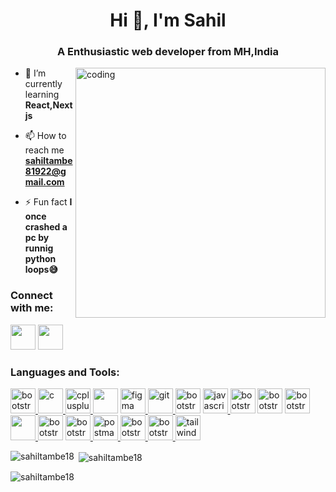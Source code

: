 
<link rel="stylesheet" href="https://cdn.jsdelivr.net/gh/devicons/devicon@v2.15.1/devicon.min.css">
          
<h1 align="center">Hi 👋, I'm Sahil</h1>
<h3 align="center">A Enthusiastic web developer from MH,India</h3>

<img align="right" alt="coding" width="400"
    src="https://camo.githubusercontent.com/cae12fddd9d6982901d82580bdf321d81fb299141098ca1c2d4891870827bf17/68747470733a2f2f6d69726f2e6d656469756d2e636f6d2f6d61782f313336302f302a37513379765349765f7430696f4a2d5a2e676966">

- 🌱 I’m currently learning **React,Nextjs**

- 📫 How to reach me **sahiltambe81922@gmail.com**

- ⚡ Fun fact **I once crashed a pc by runnig python loops😅**

<h3 align="left">Connect with me:</h3>
<p align="left">
    <a href="https://linkedin.com/in/sahil-tambe-77b181230/" target="blank"><img src="https://cdn.jsdelivr.net/gh/devicons/devicon/icons/linkedin/linkedin-original.svg" width="40" height="40" /></a>
    <a href="https://instagram.com/sahil_tambe_96k_" target="blank">
    <img src="https://upload.wikimedia.org/wikipedia/commons/thumb/9/96/Instagram.svg/1200px-Instagram.svg.png"  width="40" height="40" />
    </a>
</p>

<h3 align="left">Languages and Tools:</h3>
<p align="left"> 
        <a href="https://getbootstrap.com" target="_blank" rel="noreferrer"> 
            <img src="https://cdn.jsdelivr.net/gh/devicons/devicon/icons/bootstrap/bootstrap-original.svg" alt="bootstrap" width="40" height="40" /> </a> 
        <a href="https://www.cprogramming.com/" target="_blank" rel="noreferrer"> 
            <img src="https://cdn.jsdelivr.net/gh/devicons/devicon/icons/c/c-original.svg" alt="c" width="40" height="40" /> </a> 
        <a href="https://www.w3schools.com/cpp/" target="_blank"rel="noreferrer"> 
            <img src="https://cdn.jsdelivr.net/gh/devicons/devicon/icons/cplusplus/cplusplus-original.svg" alt="cplusplus" width="40" height="40" /> </a> 
        <a href="https://expressjs.com" target="_blank" rel="noreferrer">
            <img src="https://cdn.jsdelivr.net/gh/devicons/devicon/icons/express/express-original-wordmark.svg"  width="40" height="40" /></a>
        <a href="https://www.figma.com/" target="_blank" rel="noreferrer"> 
            <img src="https://www.vectorlogo.zone/logos/figma/figma-icon.svg" alt="figma" width="40"height="40" /> </a> 
        <a href="https://git-scm.com/" target="_blank" rel="noreferrer"> 
            <img src="https://cdn.jsdelivr.net/gh/devicons/devicon/icons/git/git-original.svg" alt="git" width="40" height="40" /> </a> 
        <a href="https://www.java.com" target="_blank" rel="noreferrer">
            <img src="https://cdn.jsdelivr.net/gh/devicons/devicon/icons/java/java-original.svg" alt="bootstrap" width="40" height="40" /></a>
        <a href="https://developer.mozilla.org/en-US/docs/Web/JavaScript" target="_blank" rel="noreferrer"> 
            <img src="https://cdn.jsdelivr.net/gh/devicons/devicon/icons/javascript/javascript-original.svg" alt="javascript" width="40" height="40" /> </a> 
        <a href="https://www.linux.org/" target="_blank"rel="noreferrer"> 
            <img src="https://cdn.jsdelivr.net/gh/devicons/devicon/icons/ubuntu/ubuntu-plain.svg" alt="bootstrap" width="40" height="40" /></a>
        <a href="https://www.mongodb.com/" target="_blank" rel="noreferrer"> 
            <img src="https://cdn.jsdelivr.net/gh/devicons/devicon/icons/mongodb/mongodb-original.svg" alt="bootstrap" width="40" height="40" /></a> 
        <a href="https://www.mysql.com/" target="_blank"rel="noreferrer"> 
            <img src="https://cdn.jsdelivr.net/gh/devicons/devicon/icons/mysql/mysql-original-wordmark.svg" alt="bootstrap" width="40" height="40" /> </a> 
        <a href="https://nextjs.org/" target="_blank" rel="noreferrer">
            <img src="https://cdn.jsdelivr.net/gh/devicons/devicon/icons/nextjs/nextjs-original-wordmark.svg"  width="40" height="40" /> </a> 
        <a href="https://nodejs.org" target="_blank" rel="noreferrer"> 
            <img src="https://cdn.jsdelivr.net/gh/devicons/devicon/icons/nodejs/nodejs-original.svg" alt="bootstrap" width="40" height="40" /></a> 
        <a href="https://www.photoshop.com/en" target="_blank"rel="noreferrer"> 
            <img src="https://cdn.jsdelivr.net/gh/devicons/devicon/icons/photoshop/photoshop-plain.svg" alt="bootstrap" width="40" height="40" /> </a> 
        <a href="https://postman.com" target="_blank" rel="noreferrer"> 
            <img src="https://www.vectorlogo.zone/logos/getpostman/getpostman-icon.svg" alt="postman" width="40" height="40" /> </a> 
        <a href="https://www.python.org" target="_blank" rel="noreferrer"> 
            <img src="https://cdn.jsdelivr.net/gh/devicons/devicon/icons/python/python-original.svg" alt="bootstrap" width="40" height="40" /> </a> 
        <a href="https://reactjs.org/" target="_blank" rel="noreferrer">
            <img src="https://cdn.jsdelivr.net/gh/devicons/devicon/icons/react/react-original.svg" alt="bootstrap" width="40" height="40" /> </a> 
        <a href="https://tailwindcss.com/" target="_blank" rel="noreferrer"> 
            <img src="https://www.vectorlogo.zone/logos/tailwindcss/tailwindcss-icon.svg" alt="tailwind" width="40" height="40" /> </a> 
</p>

<p><img align="left"
        src="https://github-readme-stats.vercel.app/api/top-langs?username=sahiltambe18&show_icons=true&locale=en&layout=compact"
        alt="sahiltambe18" /></p>

<p>&nbsp;<img align="center"
        src="https://github-readme-stats.vercel.app/api?username=sahiltambe18&show_icons=true&locale=en"
        alt="sahiltambe18" /></p>

<p><img align="center" src="https://github-readme-streak-stats.herokuapp.com/?user=sahiltambe18&" alt="sahiltambe18" />
</p>
